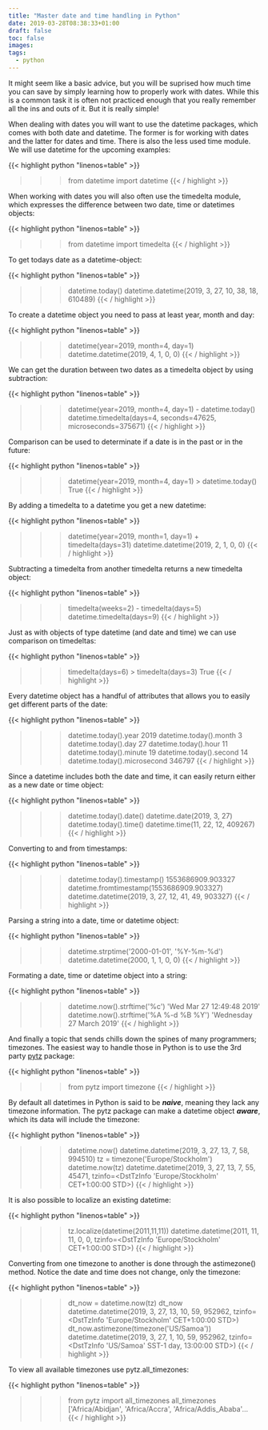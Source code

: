 ```yaml
---
title: "Master date and time handling in Python"
date: 2019-03-28T08:38:33+01:00
draft: false
toc: false
images:
tags: 
  - python
---
```


It might seem like a basic advice, but you will be suprised how much time you can save by simply learning how to properly work with dates. While this is a common task it is often not practiced enough that you really remember all the ins and outs of it. But it is really simple!

When dealing with dates you will want to use the datetime packages, which comes with both date and datetime. The former is for working with dates and the latter for dates and time. There is also the less used time module. We will use datetime for the upcoming examples:

{{< highlight python "linenos=table" >}}
>>> from datetime import datetime
{{< / highlight >}}

When working with dates you will also often use the timedelta module, which expresses the difference between two date, time or datetimes objects:

{{< highlight python "linenos=table" >}}
>>> from datetime import timedelta
{{< / highlight >}}

To get todays date as a datetime-object:

{{< highlight python "linenos=table" >}}
>>> datetime.today()
datetime.datetime(2019, 3, 27, 10, 38, 18, 610489)
{{< / highlight >}}

To create a datetime object you need to pass at least year, month and day:

{{< highlight python "linenos=table" >}}
>>> datetime(year=2019, month=4, day=1)
datetime.datetime(2019, 4, 1, 0, 0)
{{< / highlight >}}

We can get the duration between two dates as a timedelta object by using subtraction:

{{< highlight python "linenos=table" >}}
>>> datetime(year=2019, month=4, day=1) - datetime.today()
datetime.timedelta(days=4, seconds=47625, microseconds=375671)
{{< / highlight >}}

Comparison can be used to determinate if a date is in the past or in the future:

{{< highlight python "linenos=table" >}}
>>> datetime(year=2019, month=4, day=1) > datetime.today()
True
{{< / highlight >}}

By adding a timedelta to a datetime you get a new datetime:

{{< highlight python "linenos=table" >}}
>>> datetime(year=2019, month=1, day=1) + timedelta(days=31)
datetime.datetime(2019, 2, 1, 0, 0)
{{< / highlight >}}

Subtracting a timedelta from another timedelta returns a new timedelta object:

{{< highlight python "linenos=table" >}}
>>> timedelta(weeks=2) - timedelta(days=5)
datetime.timedelta(days=9)
{{< / highlight >}}

Just as with objects of type datetime (and date and time) we can use comparison on timedeltas:

{{< highlight python "linenos=table" >}}
>>> timedelta(days=6) > timedelta(days=3)
True
{{< / highlight >}}

Every datetime object has a handful of attributes that allows you to easily get different parts of the date:

{{< highlight python "linenos=table" >}}
>>> datetime.today().year
2019
>>> datetime.today().month
3
>>> datetime.today().day
27
>>> datetime.today().hour
11
>>> datetime.today().minute
19
>>> datetime.today().second
14
>>> datetime.today().microsecond
346797
{{< / highlight >}}

Since a datetime includes both the date and time, it can easily return either as a new date or time object:

{{< highlight python "linenos=table" >}}
>>> datetime.today().date()
datetime.date(2019, 3, 27)
>>> datetime.today().time()
datetime.time(11, 22, 12, 409267)
{{< / highlight >}}

Converting to and from timestamps:

{{< highlight python "linenos=table" >}}
>>> datetime.today().timestamp()
1553686909.903327
>>> datetime.fromtimestamp(1553686909.903327)
datetime.datetime(2019, 3, 27, 12, 41, 49, 903327)
{{< / highlight >}}

Parsing a string into a date, time or datetime object:

{{< highlight python "linenos=table" >}}
>>> datetime.strptime('2000-01-01', '%Y-%m-%d')
datetime.datetime(2000, 1, 1, 0, 0)
{{< / highlight >}}

Formating a date, time or datetime object into a string:

{{< highlight python "linenos=table" >}}
>>> datetime.now().strftime('%c')
'Wed Mar 27 12:49:48 2019'
>>> datetime.now().strftime('%A %-d %B %Y')
'Wednesday 27 March 2019'
{{< / highlight >}}

And finally a topic that sends chills down the spines of many programmers; timezones. The easiest way to handle those in Python is to use the 3rd party [pytz](https://pypi.org/project/pytz/) package:

{{< highlight python "linenos=table" >}}
>>> from pytz import timezone
{{< / highlight >}}

By default all datetimes in Python is said to be ***naive***, meaning they lack any timezone information. The pytz package can make a datetime object ***aware***, which its data will include the timezone:

{{< highlight python "linenos=table" >}}
>>> datetime.now()
datetime.datetime(2019, 3, 27, 13, 7, 58, 994510)
>>> tz = timezone('Europe/Stockholm')
>>> datetime.now(tz)
datetime.datetime(2019, 3, 27, 13, 7, 55, 45471, tzinfo=<DstTzInfo 'Europe/Stockholm' CET+1:00:00 STD>)
{{< / highlight >}}

It is also possible to localize an existing datetime:

{{< highlight python "linenos=table" >}}
>>> tz.localize(datetime(2011,11,11))
datetime.datetime(2011, 11, 11, 0, 0, tzinfo=<DstTzInfo 'Europe/Stockholm' CET+1:00:00 STD>)
{{< / highlight >}}

Converting from one timezone to another is done through the astimezone() method. Notice the date and time does not change, only the timezone:

{{< highlight python "linenos=table" >}}
>>> dt_now = datetime.now(tz)
>>> dt_now
datetime.datetime(2019, 3, 27, 13, 10, 59, 952962, tzinfo=<DstTzInfo 'Europe/Stockholm' CET+1:00:00 STD>)
>>> dt_now.astimezone(timezone('US/Samoa'))
datetime.datetime(2019, 3, 27, 1, 10, 59, 952962, tzinfo=<DstTzInfo 'US/Samoa' SST-1 day, 13:00:00 STD>)
{{< / highlight >}}

To view all available timezones use pytz.all_timezones:

{{< highlight python "linenos=table" >}}
>>> from pytz import all_timezones 
>>> all_timezones
['Africa/Abidjan', 'Africa/Accra', 'Africa/Addis_Ababa'...
{{< / highlight >}}
